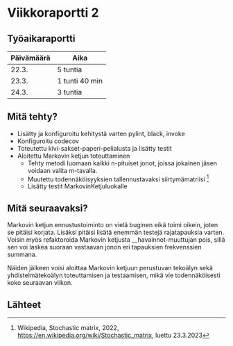 # Viikkoraportti 2

## Työaikaraportti

|Päivämäärä|Aika|
|----------|----|
|22.3.|5 tuntia|
|23.3.|1 tunti 40 min|
|24.3.|3 tuntia|

## Mitä tehty?

- Lisätty ja konfiguroitu kehitystä varten pylint, black, invoke
- Konfiguroitu codecov
- Toteutettu kivi-sakset-paperi-pelialusta ja lisätty testit
- Aloitettu Markovin ketjun toteuttaminen
  - Tehty metodi luomaan kaikki n-pituiset jonot, joissa jokainen jäsen voidaan valita m-tavalla.
  - Muutettu todennäköisyyksien tallennustavaksi siirtymämatriisi [^stochasticMatrix]
  - Lisätty testit MarkovinKetjuluokalle

## Mitä seuraavaksi?

Markovin ketjun ennustustoiminto on vielä buginen eikä toimi oikein, joten se pitäisi korjata.
Lisäksi pitäisi lisätä enemmän testejä rajatapauksia varten.
Voisin myös refaktoroida Markovin ketjusta __havainnot-muuttujan pois, sillä sen voi laskea suoraan vastaavan jonon eri tapauksien frekvenssien summana.

Näiden jälkeen voisi aloittaa Markovin ketjuun perustuvan tekoälyn sekä yhdistelmätekoälyn toteuttamisen ja testaamisen, mikä vie todennäköisesti koko seuraavan viikon.

## Lähteet

[^stochasticMatrix]: Wikipedia, Stochastic matrix, 2022, <https://en.wikipedia.org/wiki/Stochastic_matrix>, luettu 23.3.2023
